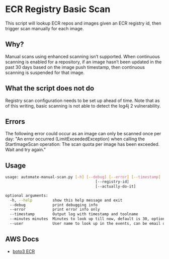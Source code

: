 # ECR Registry Basic Scan

This script will lookup ECR repos and images given an ECR registry id, then trigger scan manually for each image.

## Why?

Manual scans using enhanced scanning isn’t supported. 
When continuous scanning is enabled for a repository, if an image hasn’t been updated in the past 30 days based on the image push timestamp, then continuous scanning is suspended for that image.


## What the script does not do
Registry scan configuration needs to be set up ahead of time. Note that as of this writing, basic scanning is not able to detect the log4j 2 vulnerability.


## Errors
The following error could occur as an image can only be scanned once per day:
"An error occurred (LimitExceededException) when calling the StartImageScan operation: The scan quota per image has been exceeded. Wait and try again."

## Usage

```bash
usage: automate-manual-scan.py [-h] [--debug] [--error] [--timestamp]
                                        [--registry-id]
                                        [--actually-do-it]

optional arguments:
  -h, --help         show this help message and exit
  --debug            print debugging info
  --error            print error info only
  --timestamp        Output log with timestamp and toolname
  --minutes minutes  Minutes to look up till now, default is 30, optional
  --user             User name to look up in the events, can be email or any format shown in Event History, optional
```

## AWS Docs

* [boto3 ECR](https://boto3.amazonaws.com/v1/documentation/api/latest/reference/services/ecr.html)



